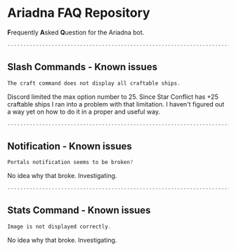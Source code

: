 # Ariadna FAQ Repository



**F**requently **A**sked **Q**uestion for the Ariadna bot.




```js
--------------------------------------------------------------------------------------------------------------------
```

## Slash Commands - Known issues
```js
The craft command does not display all craftable ships.
```

Discord limited the max option number to 25. Since Star Conflict has +25 craftable ships I ran into a problem with that limitation.
I haven't figured out a way yet on how to do it in a proper and useful way.

```js
--------------------------------------------------------------------------------------------------------------------
```

## Notification - Known issues

```js
Portals notification seems to be broken?
```

No idea why that broke. Investigating.

```js
--------------------------------------------------------------------------------------------------------------------
```

## Stats Command - Known issues

```js
Image is not displayed correctly.
```

No idea why that broke. Investigating.
